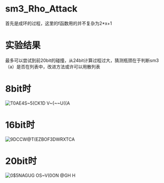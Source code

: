 # sm3_Rho_Attack
首先是成环的过程，这里的f函数用的并不复杂为2*x+1
# 实验结果
最多可以尝试到前20bit的碰撞，从24bit计算过程过大，猜测瓶颈在于判断sm3（a）是否在列表中，改进方法或许可以用散列表
# 8bit时
![T0AE4S~5(CK1D V~{~~U({A](https://user-images.githubusercontent.com/105531474/179993963-8d4d4d13-2f07-4b8f-8a4b-a424a6a83b1f.png)
# 16bit时
![9DCCW`@T(EZBOF`3DWRXTCA](https://user-images.githubusercontent.com/105531474/179993989-b0357e66-663f-4a77-829b-13990c0b5c7b.png)
# 20bit时
![0$5NAGUG OS~V(0ON @GH H](https://user-images.githubusercontent.com/105531474/179994015-b32906ef-0937-41a2-b1b8-9fc5cd07f152.png)
